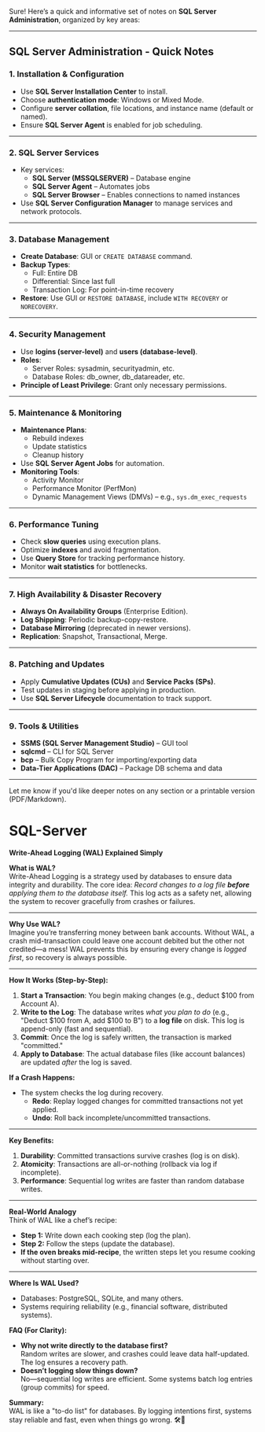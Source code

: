 Sure! Here’s a quick and informative set of notes on **SQL Server Administration**, organized by key areas:

---

## **SQL Server Administration - Quick Notes**

### **1. Installation & Configuration**
- Use **SQL Server Installation Center** to install.
- Choose **authentication mode**: Windows or Mixed Mode.
- Configure **server collation**, file locations, and instance name (default or named).
- Ensure **SQL Server Agent** is enabled for job scheduling.

---

### **2. SQL Server Services**
- Key services:
  - **SQL Server (MSSQLSERVER)** – Database engine
  - **SQL Server Agent** – Automates jobs
  - **SQL Server Browser** – Enables connections to named instances
- Use **SQL Server Configuration Manager** to manage services and network protocols.

---

### **3. Database Management**
- **Create Database**: GUI or `CREATE DATABASE` command.
- **Backup Types**:
  - Full: Entire DB
  - Differential: Since last full
  - Transaction Log: For point-in-time recovery
- **Restore**: Use GUI or `RESTORE DATABASE`, include `WITH RECOVERY` or `NORECOVERY`.

---

### **4. Security Management**
- Use **logins (server-level)** and **users (database-level)**.
- **Roles**:
  - Server Roles: sysadmin, securityadmin, etc.
  - Database Roles: db_owner, db_datareader, etc.
- **Principle of Least Privilege**: Grant only necessary permissions.

---

### **5. Maintenance & Monitoring**
- **Maintenance Plans**:
  - Rebuild indexes
  - Update statistics
  - Cleanup history
- Use **SQL Server Agent Jobs** for automation.
- **Monitoring Tools**:
  - Activity Monitor
  - Performance Monitor (PerfMon)
  - Dynamic Management Views (DMVs) – e.g., `sys.dm_exec_requests`

---

### **6. Performance Tuning**
- Check **slow queries** using execution plans.
- Optimize **indexes** and avoid fragmentation.
- Use **Query Store** for tracking performance history.
- Monitor **wait statistics** for bottlenecks.

---

### **7. High Availability & Disaster Recovery**
- **Always On Availability Groups** (Enterprise Edition).
- **Log Shipping**: Periodic backup-copy-restore.
- **Database Mirroring** (deprecated in newer versions).
- **Replication**: Snapshot, Transactional, Merge.

---

### **8. Patching and Updates**
- Apply **Cumulative Updates (CUs)** and **Service Packs (SPs)**.
- Test updates in staging before applying in production.
- Use **SQL Server Lifecycle** documentation to track support.

---

### **9. Tools & Utilities**
- **SSMS (SQL Server Management Studio)** – GUI tool
- **sqlcmd** – CLI for SQL Server
- **bcp** – Bulk Copy Program for importing/exporting data
- **Data-Tier Applications (DAC)** – Package DB schema and data

---

Let me know if you'd like deeper notes on any section or a printable version (PDF/Markdown).

# SQL-Server

**Write-Ahead Logging (WAL) Explained Simply**

**What is WAL?**  
Write-Ahead Logging is a strategy used by databases to ensure data integrity and durability. The core idea: *Record changes to a log file **before** applying them to the database itself.* This log acts as a safety net, allowing the system to recover gracefully from crashes or failures.

---

**Why Use WAL?**  
Imagine you’re transferring money between bank accounts. Without WAL, a crash mid-transaction could leave one account debited but the other not credited—a mess! WAL prevents this by ensuring every change is *logged first*, so recovery is always possible.

---

**How It Works (Step-by-Step):**  
1. **Start a Transaction**: You begin making changes (e.g., deduct $100 from Account A).  
2. **Write to the Log**: The database writes *what you plan to do* (e.g., "Deduct $100 from A, add $100 to B") to a **log file** on disk. This log is append-only (fast and sequential).  
3. **Commit**: Once the log is safely written, the transaction is marked "committed."  
4. **Apply to Database**: The actual database files (like account balances) are updated *after* the log is saved.  

**If a Crash Happens:**  
- The system checks the log during recovery.  
  - **Redo**: Replay logged changes for committed transactions not yet applied.  
  - **Undo**: Roll back incomplete/uncommitted transactions.  

---

**Key Benefits:**  
1. **Durability**: Committed transactions survive crashes (log is on disk).  
2. **Atomicity**: Transactions are all-or-nothing (rollback via log if incomplete).  
3. **Performance**: Sequential log writes are faster than random database writes.  

---

**Real-World Analogy**  
Think of WAL like a chef’s recipe:  
- **Step 1:** Write down each cooking step (log the plan).  
- **Step 2:** Follow the steps (update the database).  
- **If the oven breaks mid-recipe**, the written steps let you resume cooking without starting over.  

---

**Where Is WAL Used?**  
- Databases: PostgreSQL, SQLite, and many others.  
- Systems requiring reliability (e.g., financial software, distributed systems).  

**FAQ (For Clarity):**  
- **Why not write directly to the database first?**  
  Random writes are slower, and crashes could leave data half-updated. The log ensures a recovery path.  
- **Doesn’t logging slow things down?**  
  No—sequential log writes are efficient. Some systems batch log entries (group commits) for speed.  

**Summary:**  
WAL is like a "to-do list" for databases. By logging intentions first, systems stay reliable and fast, even when things go wrong. 🛠️💾
